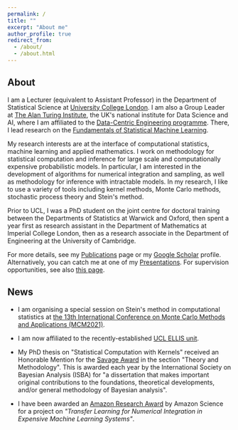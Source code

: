 ```yaml
---
permalink: /
title: ""
excerpt: "About me"
author_profile: true
redirect_from: 
  - /about/
  - /about.html
---
```


## About

I am a Lecturer (equivalent to Assistant Professor) in the Department of Statistical Science at [University College London](https://www.ucl.ac.uk/statistics/). I am also a Group Leader at [The Alan Turing Institute](https://www.turing.ac.uk/), the UK's national institute for Data Science and AI, where I am affiliated to the [Data-Centric Engineering programme](https://www.turing.ac.uk/research/research-programmes/data-centric-engineering#introduction). There, I lead research on the [Fundamentals of Statistical Machine Learning](https://www.turing.ac.uk/research/research-projects/fundamentals-statistical-machine-learning).

My research interests are at the interface of computational statistics, machine learning and applied mathematics. I work on methodology for statistical computation and inference for large scale and computationally expensive probabilistic models. In particular, I am interested in the development of algorithms for numerical integration and sampling, as well as methodology for inference with intractable models. In my research, I like to use a variety of tools including kernel methods, Monte Carlo methods, stochastic process theory and Stein's method. 

Prior to UCL, I was a PhD student on the joint centre for doctoral training between the Departments of Statistics at Warwick and Oxford, then spent a year first as research assistant in the Department of Mathematics at Imperial College London, then as a research associate in the Department of Engineering at the University of Cambridge. 

For more details, see my [Publications](https://fxbriol.github.io/papers/) page or my [Google Scholar](https://scholar.google.co.uk/citations?user=yLBYtAwAAAAJ&hl=en) profile. Alternatively, you can catch me at one of my [Presentations](https://fxbriol.github.io/presentations/). For supervision opportunities, see also [this page](https://fxbriol.github.io/supervision/).



## News

* I am organising a special session on Stein's method in computational statistics at [the 13th International Conference on Monte Carlo Methods and Applications (MCM2021)](https://www.uni-mannheim.de/mcm-2021/).

* I am now affiliated to the recently-established [UCL ELLIS unit](https://ucl-ellis.github.io).

* My PhD thesis on "Statistical Computation with Kernels" received an Honorable Mention for the [Savage Award](https://bayesian.org/project/savage-award/) in the section "Theory and Methodology". This is awarded each year by the International Society on Bayesian Analysis (ISBA) for "a dissertation that makes important original contributions to the foundations, theoretical developments, and/or general methodology of Bayesian analysis".

* I have been awarded an [Amazon Research Award](https://www.amazon.science/blog/recipients-of-the-2019-amazon-research-awards-announced) by Amazon Science for a project on *"Transfer Learning for Numerical Integration in Expensive Machine Learning Systems"*. 
